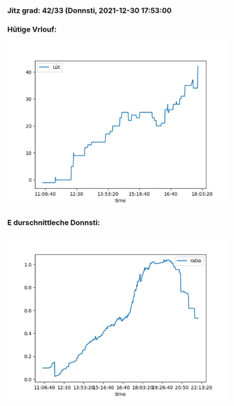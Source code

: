 ### Jitz grad: 42/33 (Donnsti, 2021-12-30 17:53:00

### Hütige Vrlouf:
![Graph](Today.png)

### E durschnittleche Donnsti:
![Graph](Donnsti.png)